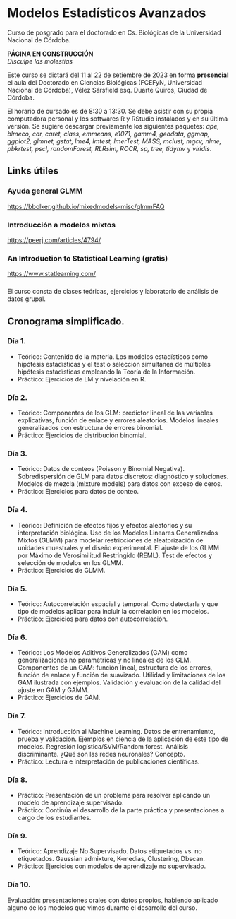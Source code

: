 # Modelos Estadísticos Avanzados
Curso de posgrado para el doctorado en Cs. Biológicas de la Universidad Nacional de Córdoba.   

**PÁGINA EN CONSTRUCCIÓN**   
*Disculpe las molestias*   

Este curso se dictará del 11 al 22 de setiembre de 2023 en forma **presencial** el aula del Doctorado en Ciencias Biológicas (FCEFyN, Universidad Nacional de Córdoba), Vélez Sársfield esq. Duarte Quiros, Ciudad de Córdoba.    

El horario de cursado es de 8:30 a 13:30. Se debe asistir con su propia computadora personal y los softwares R y RStudio instalados y en su última versión. Se sugiere descargar previamente los siguientes paquetes: *ape, blmeco, car, caret, class, emmeans, e1071, gamm4, geodata, ggmap, ggplot2, glmnet, gstat, lme4, lmtest, lmerTest, MASS, mclust, mgcv, nlme, pbkrtest, pscl, randomForest, RLRsim, ROCR, sp, tree, tidymv* y *viridis*.   

## Links útiles
### Ayuda general GLMM
https://bbolker.github.io/mixedmodels-misc/glmmFAQ 
### Introducción a modelos mixtos
https://peerj.com/articles/4794/
### An Introduction to Statistical Learning (gratis)
https://www.statlearning.com/
### 

El curso consta de clases teóricas, ejercicios y laboratorio de análisis de datos grupal.   

## Cronograma simplificado.   

### Día 1.   
* Teórico: Contenido de la materia. Los modelos estadísticos como hipótesis estadísticas y el test o selección simultánea de múltiples hipótesis estadísticas empleando la Teoría de la Información.     
* Práctico: Ejercicios de LM y nivelación en R.   

### Día 2.   
* Teórico: Componentes de los GLM: predictor lineal de las variables explicativas, función de enlace y errores aleatorios. Modelos lineales generalizados con estructura de errores binomial.   
* Práctico: Ejercicios de distribución binomial.    

### Día 3.   
* Teórico: Datos de conteos (Poisson y Binomial Negativa). Sobredispersión de GLM para datos discretos: diagnóstico y soluciones. Modelos de mezcla (mixture models) para datos con exceso de ceros.     
* Práctico: Ejercicios para datos de conteo.    

### Día 4.
* Teórico: Definición de efectos fijos y efectos aleatorios y su interpretación biológica. Uso de los Modelos Lineares Generalizados Mixtos (GLMM) para modelar restricciones de aleatorización de unidades muestrales y el diseño experimental. El ajuste de los GLMM por Máximo de Verosimilitud Restringido (REML). Test de efectos y selección de modelos en los GLMM.   
* Práctico: Ejercicios de GLMM.   

### Día 5.
* Teórico: Autocorrelación espacial y temporal. Como detectarla y que tipo de modelos aplicar para incluir la correlación en los modelos.  
* Práctico: Ejercicios para datos con autocorrelación.   

### Día 6.
* Teórico: Los Modelos Aditivos Generalizados (GAM) como generalizaciones no paramétricas y no lineales de los GLM. Componentes de un GAM: función lineal, estructura de los errores, función de enlace y función de suavizado. Utilidad y limitaciones de los GAM ilustrada con ejemplos. Validación y evaluación de la calidad del ajuste en GAM y GAMM.   
* Práctico: Ejercicios de GAM.   

### Día 7.   
* Teórico: Introducción al Machine Learning. Datos de entrenamiento, prueba y validación. Ejemplos en ciencia de la aplicación de este tipo de modelos. Regresión logística/SVM/Random forest. Análisis discriminante. ¿Qué son las redes neuronales? Concepto.   
* Práctico: Lectura e interpretación de publicaciones científicas.   

### Día 8.   
* Práctico: Presentación de un problema para resolver aplicando un modelo de aprendizaje supervisado.   
* Práctico: Continúa el desarrollo de la parte práctica y presentaciones a cargo de los estudiantes.  

### Día 9.  
* Teórico: Aprendizaje No Supervisado. Datos etiquetados vs. no etiquetados. Gaussian admixture, K-medias, Clustering, Dbscan.   
* Práctico: Ejercicios con modelos de aprendizaje no supervisado.  

### Día 10.  
Evaluación: presentaciones orales con datos propios, habiendo aplicado alguno de los modelos que vimos durante el desarrollo del curso.   
